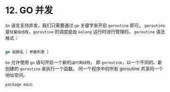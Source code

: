 # 12. GO 并发
`Go` 语言支持并发，我们只需要通过 `go` 关键字来开启 `goroutine` 即可。
`goroutine` 是`轻量级线程`，`goroutine` 的调度是由 `Golang` 运行时进行管理的。
`goroutine` 语法格式：
```go

go 函数名（ 参数列表 ）

```

`Go` 允许使用 `go` 语句开启一个新的`运行期线程`， 即 `goroutine`，以一个不同的、新创建的 `goroutine` 来执行一个函数。 
同一个程序中的所有 goroutine 共享同一个地址空间。

```go
package main
